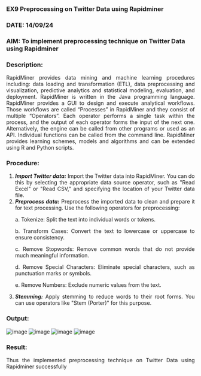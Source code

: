 ### EX9 Preprocessing on Twitter Data using Rapidminer
### DATE: 14/09/24
### AIM: To implement preprocessing technique on Twitter Data using Rapidminer
### Description: 
<div align = "justify">
RapidMiner provides data mining and machine learning procedures including: data loading and transformation (ETL), data preprocessing and visualization, 
predictive analytics and statistical modeling, evaluation, and deployment. RapidMiner is written in the Java programming language. 
RapidMiner provides a GUI to design and execute analytical workflows. Those workflows are called “Processes” in RapidMiner and they consist of multiple “Operators”. 
Each operator performs a single task within the process, and the output of each operator forms the input of the next one. Alternatively, the engine can be called from 
other programs or used as an API. Individual functions can be called from the command line. 
RapidMiner provides learning schemes, models and algorithms and can be extended using R and Python scripts.

### Procedure:
1) ***Import Twitter data:*** Import the Twitter data into RapidMiner. You can do this by selecting the appropriate
data source operator, such as "Read Excel" or "Read CSV," and specifying the location of your Twitter data
file.
2) ***Preprocess data:*** Preprocess the imported data to clean and prepare it for text processing. Use the following
operators for preprocessing:
    <p>a. Tokenize: Split the text into individual words or tokens.
    <p>b. Transform Cases: Convert the text to lowercase or uppercase to ensure consistency.
    <p>c. Remove Stopwords: Remove common words that do not provide much meaningful information.
    <p>d. Remove Special Characters: Eliminate special characters, such as punctuation marks or symbols.
    <p>e. Remove Numbers: Exclude numeric values from the text.
3) ***Stemming:*** Apply stemming to reduce words to their root forms. You can use operators like "Stem (Porter)"
for this purpose.


### Output:
![image](https://github.com/user-attachments/assets/61874c01-d6f9-40eb-86e1-fa313fec07bc)
![image](https://github.com/user-attachments/assets/3b0dae47-e74c-41f0-9fd6-194efc7fdc1b)
![image](https://github.com/user-attachments/assets/a4c56311-05f3-4d71-b2be-4d114147dccb)
![image](https://github.com/user-attachments/assets/c54a8a85-c0a0-44ca-8669-dbf7a2b5a6d3)


### Result:
Thus the implemented preprocessing technique on Twitter Data using Rapidminer successfully

